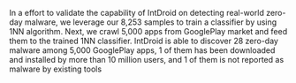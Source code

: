 In a effort to validate the capability of IntDroid on detecting real-world
zero-day malware, we leverage our 8,253 samples to train a classifier by
using 1NN algorithm. Next, we crawl 5,000 apps from GooglePlay
market and feed them to the trained 1NN classifier. IntDroid is able to discover
28 zero-day malware among 5,000 GooglePlay apps, 1 of them has
been downloaded and installed by more than 10 million users, and
1 of them is not reported as malware by existing tools
